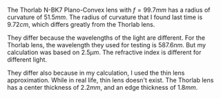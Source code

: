 The Thorlab N-BK7 Plano-Convex lens with $f=99.7mm$ has a radius of curvature of $51.5 mm$. The radius of curvature that I found last time is $9.72cm$, which differs greatly from the Thorlab lens. 

They differ because the wavelengths of the light are different. For the Thorlab lens, the wavelength they used for testing is $587.6nm$. But my calculation was based on $2.5 \mu m$. The refractive index is different for different light.

They differ also because in my calculation, I used the thin lens approximation. While in real life, thin lens doesn't exist. The Thorlab lens has a center thickness of $2.2mm$, and an edge thickness of $1.8mm$. 




